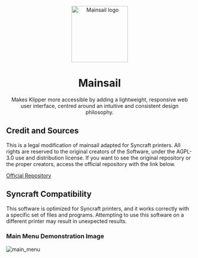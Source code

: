 <p align="center">
  <a>
    <img src="https://raw.githubusercontent.com/mainsail-crew/docs/master/assets/img/logo.png" alt='Mainsail logo' height="152">
    <h1 align="center">Mainsail</h1>
  </a>
</p>
<p align="center">
  Makes Klipper more accessible by adding a lightweight, responsive web user interface, centred around an intuitive and consistent design philosophy.
</p>


## Credit and Sources

This is a legal modification of mainsail adapted for Syncraft printers. All rights are reserved to the original creators of the Software, under the AGPL-3.0 use and distribution license. If you want to see the original repository or the proper creators, access the official repository with the link below.

[Official Repository](https://github.com/mainsail-crew/mainsail)

## Syncraft Compatibility

This software is optimized for Syncraft printers, and it works correctly with a specific set of files and programs.
Attempting to use this software on a different printer may result in unexpected results.

### Main Menu Demonstration Image

![main_menu](https://github.com/SYNCRAFT-GITHUB/mainsail/assets/110249038/da0e4184-79ae-4658-9b0b-adfb54e0ebcc)
